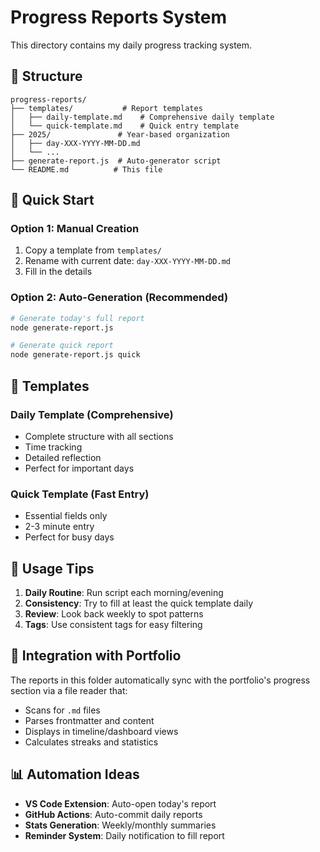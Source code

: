 # Progress Reports System

This directory contains my daily progress tracking system.

## 📁 Structure
```
progress-reports/
├── templates/           # Report templates
│   ├── daily-template.md    # Comprehensive daily template
│   └── quick-template.md    # Quick entry template
├── 2025/               # Year-based organization
│   ├── day-XXX-YYYY-MM-DD.md
│   └── ...
├── generate-report.js  # Auto-generator script
└── README.md          # This file
```

## 🚀 Quick Start

### Option 1: Manual Creation
1. Copy a template from `templates/`
2. Rename with current date: `day-XXX-YYYY-MM-DD.md`
3. Fill in the details

### Option 2: Auto-Generation (Recommended)
```bash
# Generate today's full report
node generate-report.js

# Generate quick report
node generate-report.js quick
```

## 📝 Templates

### Daily Template (Comprehensive)
- Complete structure with all sections
- Time tracking
- Detailed reflection
- Perfect for important days

### Quick Template (Fast Entry)
- Essential fields only
- 2-3 minute entry
- Perfect for busy days

## 🎯 Usage Tips

1. **Daily Routine**: Run script each morning/evening
2. **Consistency**: Try to fill at least the quick template daily
3. **Review**: Look back weekly to spot patterns
4. **Tags**: Use consistent tags for easy filtering

## 🔄 Integration with Portfolio

The reports in this folder automatically sync with the portfolio's progress section via a file reader that:
- Scans for `.md` files
- Parses frontmatter and content
- Displays in timeline/dashboard views
- Calculates streaks and statistics

## 📊 Automation Ideas

- **VS Code Extension**: Auto-open today's report
- **GitHub Actions**: Auto-commit daily reports
- **Stats Generation**: Weekly/monthly summaries
- **Reminder System**: Daily notification to fill report
